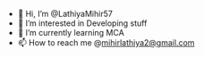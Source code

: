 - 👋 Hi, I’m @LathiyaMihir57
- 👀 I’m interested in Developing stuff
- 🌱 I’m currently learning MCA
- 📫 How to reach me @mihirlathiya2@gmail.com

<!---
LathiyaMihir57/LathiyaMihir57 is a ✨ special ✨ repository because its `README.md` (this file) appears on your GitHub profile.
You can click the Preview link to take a look at your changes.
--->
